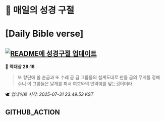 # 🙏 매일의 성경 구절
# [Daily Bible verse]
## [![README에 성경구절 업데이트](https://github.com/DONGSUKA/first_test/actions/workflows/update-readme-bible.yml/badge.svg)](https://github.com/DONGSUKA/first_test/actions/workflows/update-readme-bible.yml)
<!-- START_BIBLE_VERSE -->
📖 **역대상 28:18**
> 또 향단에 쓸 순금과 또 수레 곧 금 그룹들의 설계도대로 만들 금의 무게를 정해 주니 이 그룹들은 날개를 펴서 여호와의 언약궤를 덮는것이더라

🕊️ _업데이트 시각: 2025-07-31 23:49:53 KST_
  <!-- END_BIBLE_VERSE -->
## GITHUB_ACTION
